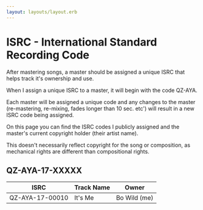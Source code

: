 ```yaml
---
layout: layouts/layout.erb
---
```

# ISRC - International Standard Recording Code

After mastering songs, a master should be assigned a unique ISRC that helps track it's ownership and use.

When I assign a unique ISRC to a master, it will begin with the code QZ-AYA.

Each master will be assigned a unique code and any changes to the master (re-mastering, re-mixing, fades longer than 10 sec. etc') will result in a new ISRC code being assigned.

On this page you can find the ISRC codes I publicly assigned and the master's current copyright holder (their artist name).

This doesn't necessarily reflect copyright for the song or composition, as mechanical rights are different than compositional rights.

## QZ-AYA-17-XXXXX

|    **ISRC**     |      **Track Name**      |       **Owner**       |
|-----------------|--------------------------|-----------------------|
| QZ-AYA-17-00010 | It's Me                  | Bo Wild (me)          |
